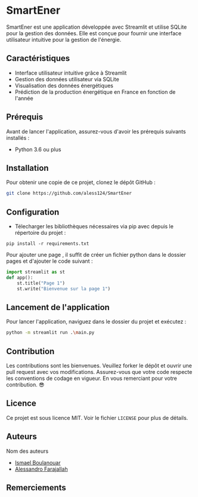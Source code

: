 # SmartEner

SmartEner est une application développée avec Streamlit et utilise SQLite pour la gestion des données. Elle est conçue pour fournir une interface utilisateur intuitive pour la gestion de l'énergie.

## Caractéristiques

- Interface utilisateur intuitive grâce à Streamlit
- Gestion des données utilisateur via SQLite
- Visualisation des données énergétiques
- Prédiction de la production énergétique en France en fonction de l'année

## Prérequis

Avant de lancer l'application, assurez-vous d'avoir les prérequis suivants installés :
- Python 3.6 ou plus


## Installation

Pour obtenir une copie de ce projet, clonez le dépôt GitHub :

```bash
git clone https://github.com/aless124/SmartEner
```

## Configuration

- Télecharger les bibliothèques nécessaires via pip avec depuis le répertoire du projet :

```
pip install -r requirements.txt
```


Pour ajouter une page , il suffit de créer un fichier python dans le dossier pages et d'ajouter le code suivant :

```python
import streamlit as st
def app():
    st.title("Page 1")
    st.write("Bienvenue sur la page 1")
```


## Lancement de l'application

Pour lancer l'application, naviguez dans le dossier du projet et exécutez :

```bash
python -m streamlit run .\main.py
```


## Contribution

Les contributions sont les bienvenues. Veuillez forker le dépôt et ouvrir une pull request avec vos modifications. Assurez-vous que votre code respecte les conventions de codage en vigueur. 
En vous remerciant pour votre contribution. 😎

## Licence

Ce projet est sous licence MIT. Voir le fichier `LICENSE` pour plus de détails.

## Auteurs

Nom des auteurs 
- [Ismael Boulanouar](https://github.com/IsmaelBoulanouar)
- [Alessandro Farajallah](https://github.com/aless124/)

## Remerciements

